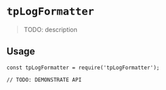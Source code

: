 # `tpLogFormatter`

> TODO: description

## Usage

```
const tpLogFormatter = require('tpLogFormatter');

// TODO: DEMONSTRATE API
```
